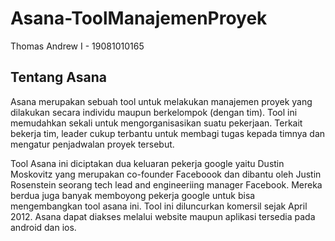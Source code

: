 # Asana-ToolManajemenProyek
Thomas Andrew I - 19081010165

## Tentang Asana
   Asana merupakan sebuah tool untuk melakukan manajemen proyek yang dilakukan secara individu maupun berkelompok (dengan tim). Tool ini memudahkan sekali untuk mengorganisasikan suatu pekerjaan. Terkait bekerja tim, leader cukup terbantu untuk membagi tugas kepada timnya dan mengatur penjadwalan proyek tersebut.
   
   Tool Asana ini diciptakan dua keluaran pekerja google yaitu Dustin Moskovitz yang merupakan co-founder Faceboook dan dibantu oleh Justin Rosenstein seorang tech lead and engineeriing manager Facebook. Mereka berdua juga banyak memboyong pekerja google untuk bisa mengembangkan tool asana ini. Tool ini diluncurkan komersil sejak April 2012. Asana dapat diakses melalui website maupun aplikasi tersedia pada android dan ios.
